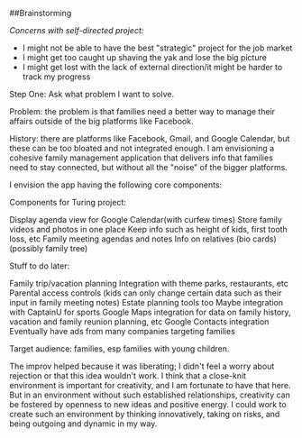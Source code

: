 ##Brainstorming

*Concerns with self-directed project:* 

* I might not be able to have the best "strategic" project for the job market 
* I might get too caught up shaving the yak and lose the big picture 
* I might get lost with the lack of external direction/it might be harder to track my progress

Step One: Ask what problem I want to solve. 

Problem: the problem is that families need a better way to manage their affairs outside of the big platforms like Facebook. 

History: there are platforms like Facebook, Gmail, and Google Calendar, but these can be too bloated and not integrated enough. I am envisioning a cohesive family management application that delivers info that families need to stay connected, but without all the "noise" of the bigger platforms. 

I envision the app having the following core components: 

Components for Turing project: 

Display agenda view for Google Calendar(with curfew times)
Store family videos and photos in one place
Keep info such as height of kids, first tooth loss, etc
Family meeting agendas and notes 
Info on relatives (bio cards) (possibly family tree)

Stuff to do later: 

Family trip/vacation planning
Integration with theme parks, restaurants, etc
Parental access controls (kids can only change certain data such as their input in family meeting notes)
Estate planning tools too
Maybe integration with CaptainU for sports
Google Maps integration for data on family history, vacation and family reunion planning, etc
Google Contacts integration
Eventually have ads from many companies targeting families

Target audience: families, esp families with young children. 

The improv helped because it was liberating; I didn't feel a worry about rejection or that this idea wouldn't work. I think that a close-knit environment is important for creativity, and I am fortunate to have that here. But in an environment without such established relationships, creativity can be fostered by openness to new ideas and positive energy. I could work to create such an environment by thinking innovatively, taking on risks, and being outgoing and dynamic in my way.  


